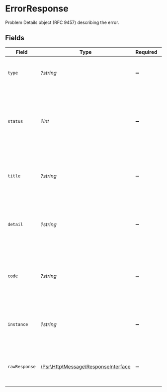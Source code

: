 # ErrorResponse

Problem Details object (RFC 9457) describing the error.


## Fields

| Field                                                                                                        | Type                                                                                                         | Required                                                                                                     | Description                                                                                                  | Example                                                                                                      |
| ------------------------------------------------------------------------------------------------------------ | ------------------------------------------------------------------------------------------------------------ | ------------------------------------------------------------------------------------------------------------ | ------------------------------------------------------------------------------------------------------------ | ------------------------------------------------------------------------------------------------------------ |
| `type`                                                                                                       | *?string*                                                                                                    | :heavy_minus_sign:                                                                                           | URI that identifies the problem type.                                                                        | https://problems-registry.smartbear.com/invalid-body-property-format                                         |
| `status`                                                                                                     | *?int*                                                                                                       | :heavy_minus_sign:                                                                                           | HTTP status code generated by the origin server for this occurrence of the problem.                          | 400                                                                                                          |
| `title`                                                                                                      | *?string*                                                                                                    | :heavy_minus_sign:                                                                                           | Short, human-readable summary of the problem type.                                                           | Invalid Body property format                                                                                 |
| `detail`                                                                                                     | *?string*                                                                                                    | :heavy_minus_sign:                                                                                           | Human-readable explanation specific to this occurrence of the problem.                                       | The request body contains a malformed property                                                               |
| `code`                                                                                                       | *?string*                                                                                                    | :heavy_minus_sign:                                                                                           | API-specific error code to help the provider team classify the error.                                        | 400-21                                                                                                       |
| `instance`                                                                                                   | *?string*                                                                                                    | :heavy_minus_sign:                                                                                           | URI that identifies this specific occurrence of the problem.                                                 | /rest/messages/sms                                                                                           |
| `rawResponse`                                                                                                | [\Psr\Http\Message\ResponseInterface](https://www.php-fig.org/psr/psr-7/#33-psrhttpmessageresponseinterface) | :heavy_minus_sign:                                                                                           | Raw HTTP response; suitable for custom response parsing                                                      |                                                                                                              |